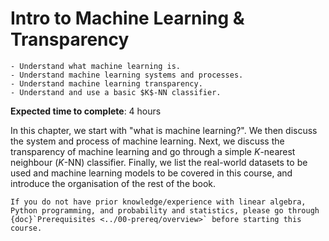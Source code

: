 # Intro to Machine Learning & Transparency

<!-- ```{admonition} Status
Ready for review and feedback
``` -->

```{admonition} Objectives
- Understand what machine learning is.
- Understand machine learning systems and processes.
- Understand machine learning transparency.
- Understand and use a basic $K$-NN classifier.
```

**Expected time to complete**: 4 hours

In this chapter, we start with "what is machine learning?". We then discuss the system and process of machine learning. Next, we discuss the transparency of machine learning and go through a simple $K$-nearest neighbour ($K$-NN) classifier. Finally, we list the real-world datasets to be used and machine learning models to be covered in this course, and introduce the organisation of the rest of the book.

```{note}
If you do not have prior knowledge/experience with linear algebra, Python programming, and probability and statistics, please go through {doc}`Prerequisites <../00-prereq/overview>` before starting this course.
```
